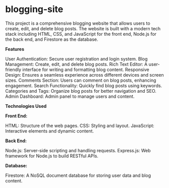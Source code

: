 # blogging-site

This project is a comprehensive blogging website that allows users to create, edit, and delete blog posts. The website is built with a modern tech stack including HTML, CSS, and JavaScript for the front end, Node.js for the back end, and Firestore as the database.


**Features**


User Authentication: Secure user registration and login system.
Blog Management: Create, edit, and delete blog posts.
Rich Text Editor: A user-friendly interface for writing and formatting blog content.
Responsive Design: Ensures a seamless experience across different devices and screen sizes.
Comments Section: Users can comment on blog posts, enhancing engagement.
Search Functionality: Quickly find blog posts using keywords.
Categories and Tags: Organize blog posts for better navigation and SEO.
Admin Dashboard: Admin panel to manage users and content.


**Technologies Used**


**Front End:**

HTML: Structure of the web pages.
CSS: Styling and layout.
JavaScript: Interactive elements and dynamic content.


**Back End:**

Node.js: Server-side scripting and handling requests.
Express.js: Web framework for Node.js to build RESTful APIs.


**Database:**

Firestore: A NoSQL document database for storing user data and blog content.
